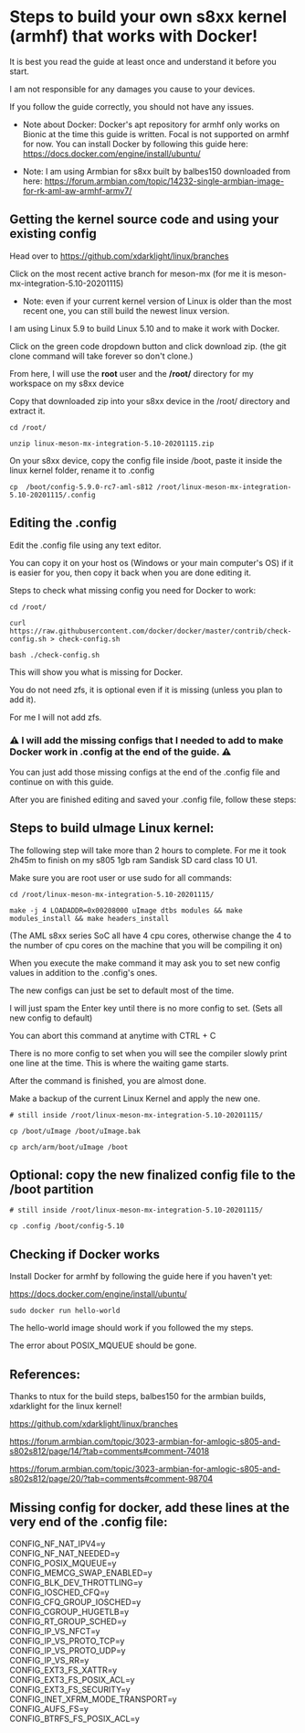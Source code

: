 # Steps to build your own s8xx kernel (armhf) that works with Docker!

It is best you read the guide at least once and understand it before you start.

I am not responsible for any damages you cause to your devices.

If you follow the guide correctly, you should not have any issues.

* Note about Docker: Docker's apt repository for armhf only works on Bionic at the time this guide is written. Focal is not supported on armhf for now. You can install Docker by following this guide here: https://docs.docker.com/engine/install/ubuntu/

* Note: I am using Armbian for s8xx built by balbes150 downloaded from here: https://forum.armbian.com/topic/14232-single-armbian-image-for-rk-aml-aw-armhf-armv7/

## Getting the kernel source code and using your existing config

Head over to https://github.com/xdarklight/linux/branches

Click on the most recent active branch for meson-mx (for me it is meson-mx-integration-5.10-20201115)

* Note: even if your current kernel version of Linux is older than the most recent one, you can still build the newest linux version.

I am using Linux 5.9 to build Linux 5.10 and to make it work with Docker.

Click on the green code dropdown button and click download zip. (the git clone command will take forever so don't clone.)

From here, I will use the **root** user and the **/root/** directory for my workspace on my s8xx device

Copy that downloaded zip into your s8xx device in the /root/ directory and extract it.

	cd /root/

	unzip linux-meson-mx-integration-5.10-20201115.zip


On your s8xx device, copy the config file inside /boot, paste it inside the linux kernel folder, rename it to .config

	cp  /boot/config-5.9.0-rc7-aml-s812 /root/linux-meson-mx-integration-5.10-20201115/.config

## Editing the .config

Edit the .config file using any text editor.

You can copy it on your host os (Windows or your main computer's OS) if it is easier for you, then copy it back when you are done editing it.

Steps to check what missing config you need for Docker to work:

	cd /root/

	curl https://raw.githubusercontent.com/docker/docker/master/contrib/check-config.sh > check-config.sh

	bash ./check-config.sh

This will show you what is missing for Docker.

You do not need zfs, it is optional even if it is missing (unless you plan to add it).

For me I will not add zfs.

<h3>⚠️ I will add the missing configs that I needed to add to make Docker work in .config at the end of the guide. ⚠️</h3>

You can just add those missing configs at the end of the .config file and continue on with this guide.

After you are finished editing and saved your .config file, follow these steps:

## Steps to build uImage Linux kernel:

The following step will take more than 2 hours to complete. For me it took 2h45m to finish on my s805 1gb ram Sandisk SD card class 10 U1.

Make sure you are root user or use sudo for all commands:

	cd /root/linux-meson-mx-integration-5.10-20201115/

	make -j 4 LOADADDR=0x00208000 uImage dtbs modules && make modules_install && make headers_install

(The AML s8xx series SoC all have 4 cpu cores, otherwise change the 4 to the number of cpu cores on the machine that you will be compiling it on)

When you execute the make command it may ask you to set new config values in addition to the .config's ones.

The new configs can just be set to default most of the time.

I will just spam the Enter key until there is no more config to set. (Sets all new config to default)

You can abort this command at anytime with CTRL + C

There is no more config to set when you will see the compiler slowly print one line at the time. This is where the waiting game starts.

After the command is finished, you are almost done.

Make a backup of the current Linux Kernel and apply the new one.
	
	# still inside /root/linux-meson-mx-integration-5.10-20201115/
	
	cp /boot/uImage /boot/uImage.bak

	cp arch/arm/boot/uImage /boot 

## Optional: copy the new finalized config file to the /boot partition

	# still inside /root/linux-meson-mx-integration-5.10-20201115/

	cp .config /boot/config-5.10

## Checking if Docker works

Install Docker for armhf by following the guide here if you haven't yet: 

https://docs.docker.com/engine/install/ubuntu/

	sudo docker run hello-world

The hello-world image should work if you followed the my steps.

The error about POSIX_MQUEUE should be gone.

## References:

Thanks to ntux for the build steps, balbes150 for the armbian builds, xdarklight for the linux kernel!

https://github.com/xdarklight/linux/branches

https://forum.armbian.com/topic/3023-armbian-for-amlogic-s805-and-s802s812/page/14/?tab=comments#comment-74018

https://forum.armbian.com/topic/3023-armbian-for-amlogic-s805-and-s802s812/page/20/?tab=comments#comment-98704

## Missing config for docker, add these lines at the very end of the .config file:

CONFIG_NF_NAT_IPV4=y \
CONFIG_NF_NAT_NEEDED=y \
CONFIG_POSIX_MQUEUE=y \
CONFIG_MEMCG_SWAP_ENABLED=y \
CONFIG_BLK_DEV_THROTTLING=y \
CONFIG_IOSCHED_CFQ=y \
CONFIG_CFQ_GROUP_IOSCHED=y \
CONFIG_CGROUP_HUGETLB=y \
CONFIG_RT_GROUP_SCHED=y \
CONFIG_IP_VS_NFCT=y \
CONFIG_IP_VS_PROTO_TCP=y \
CONFIG_IP_VS_PROTO_UDP=y \
CONFIG_IP_VS_RR=y \
CONFIG_EXT3_FS_XATTR=y \
CONFIG_EXT3_FS_POSIX_ACL=y \
CONFIG_EXT3_FS_SECURITY=y \
CONFIG_INET_XFRM_MODE_TRANSPORT=y \
CONFIG_AUFS_FS=y \
CONFIG_BTRFS_FS_POSIX_ACL=y
